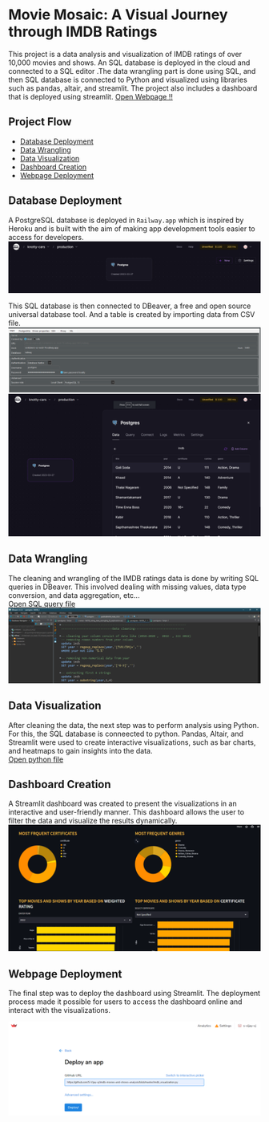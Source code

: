 # Movie Mosaic: A Visual Journey through IMDB Ratings

This project is a data analysis and visualization of IMDB ratings of over 10,000 movies and shows. An SQL database is deployed in the cloud and connected to a SQL editor .The data wrangling part is done using SQL, and then SQL database is connected to Python and visualized using libraries such as pandas, altair, and streamlit. The project also includes a dashboard that is deployed using streamlit.
[Open Webpage !!](https://s-vijay-vj-imdb-movies-and-shows-anal-imdb-visualization-4gxxsx.streamlit.app/)

## Project Flow
  - [Database Deployment](#Database-Deployment)
  - [Data Wrangling](#Data-Wrangling)
  - [Data Visualization](#Data-Visualization)
  - [Dashboard Creation](#Dashboard-Creation)
  - [Webpage Deployment](#Webpage-Deployment)



## Database Deployment
A PostgreSQL database is deployed in `Railway.app` which is inspired by Heroku and is built with the aim of making app development tools easier to access for developers.
![Railway.app interface](railway_app_interface.png )

This SQL database is then connected to DBeaver, a free and open source universal database tool. And a table is created by importing data from CSV file.
![DBeaver_connection](Dbeaver_connection.png)
![imdb_table](imdb_table.png)

## Data Wrangling
The cleaning and wrangling of the IMDB ratings data is done by writing SQL queries in DBeaver. This involved dealing with missing values, data type conversion, and data aggregation, etc...
<br>[Open SQL query file](data_wrangling_using_SQL.sql)
![Data_wrangling ](datawrangling_dbeaver.png)

## Data Visualization
After cleaning the data, the next step was to perform analysis using Python. For this, the SQL database is conneected to python. Pandas, Altair, and Streamlit were used to create interactive visualizations, such as bar charts, and heatmaps to gain insights into the data.
<br>[Open python file](imdb_visualization.py)

## Dashboard Creation
A Streamlit dashboard was created to present the visualizations in an interactive and user-friendly manner. This dashboard allows the user to filter the data and visualize the results dynamically.
![Dashboard visualization](dashboard_visualization.png)

## Webpage Deployment
The final step was to deploy the dashboard using Streamlit. The deployment process made it possible for users to access the dashboard online and interact with the visualizations.

![Streamlit Deployment](streamlit_deployment.png)
